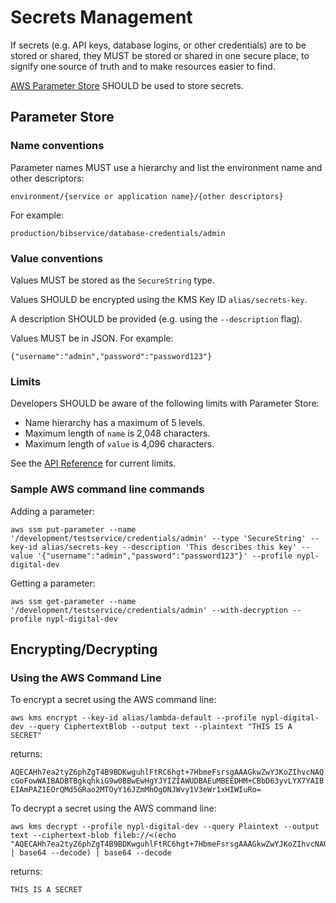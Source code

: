 # Secrets Management

If secrets (e.g. API keys, database logins, or other credentials) are to be stored or shared, they MUST be stored or shared in one secure place, to signify one source of truth and to make resources easier to find.

[AWS Parameter Store](http://docs.aws.amazon.com/systems-manager/latest/userguide/systems-manager-paramstore.html) SHOULD be used to store secrets.

## Parameter Store

### Name conventions

Parameter names MUST use a hierarchy and list the environment name and other descriptors:

```
environment/{service or application name}/{other descriptors}
```

For example:

```
production/bibservice/database-credentials/admin
```

### Value conventions

Values MUST be stored as the `SecureString` type.

Values SHOULD be encrypted using the KMS Key ID `alias/secrets-key`. 

A description SHOULD be provided (e.g. using the `--description` flag).

Values MUST be in JSON. For example:

```
{"username":"admin","password":"password123"}
```

### Limits

Developers SHOULD be aware of the following limits with Parameter Store:

- Name hierarchy has a maximum of 5 levels.
- Maximum length of `name` is 2,048 characters.
- Maximum length of `value` is 4,096 characters.

See the [API Reference](http://docs.aws.amazon.com/systems-manager/latest/APIReference/API_Parameter.html) for current limits.

### Sample AWS command line commands

Adding a parameter:

```
aws ssm put-parameter --name '/development/testservice/credentials/admin' --type 'SecureString' --key-id alias/secrets-key --description 'This describes this key' --value '{"username":"admin","password":"password123"}' --profile nypl-digital-dev
```

Getting a parameter:

```
aws ssm get-parameter --name '/development/testservice/credentials/admin' --with-decryption --profile nypl-digital-dev
```

## Encrypting/Decrypting

### Using the AWS Command Line

To encrypt a secret using the AWS command line:

```
aws kms encrypt --key-id alias/lambda-default --profile nypl-digital-dev --query CiphertextBlob --output text --plaintext "THIS IS A SECRET"
```

returns:

`AQECAHh7ea2tyZ6phZgT4B9BDKwguhlFtRC6hgt+7HbmeFsrsgAAAGkwZwYJKoZIhvcNAQcGoFowWAIBADBTBgkqhkiG9w0BBwEwHgYJYIZIAWUDBAEuMBEEDHM+CBbD63yvLYX7YAIBEIAmPAZ1EOrQMd5GRao2MTOyY16JZmMhOgDNJWvy1V3eWr1xHIWIuRo=`

To decrypt a secret using the AWS command line:

```
aws kms decrypt --profile nypl-digital-dev --query Plaintext --output text --ciphertext-blob fileb://<(echo "AQECAHh7ea2tyZ6phZgT4B9BDKwguhlFtRC6hgt+7HbmeFsrsgAAAGkwZwYJKoZIhvcNAQcGoFowWAIBADBTBgkqhkiG9w0BBwEwHgYJYIZIAWUDBAEuMBEEDK5NDY0/rIiVt3rp4AIBEIAm5tjVxfouymAm2+UDCc6aYesUxlAXvU5lgI9VlQBYIrl7LozlQ2o=" | base64 --decode) | base64 --decode
```

returns:

`THIS IS A SECRET`